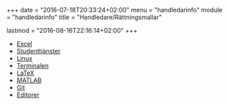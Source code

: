 +++
date = "2016-07-18T20:33:24+02:00"
menu = "handledarinfo"
module = "handledarinfo"
title = "Handledare/Rättningsmallar"

lastmod = "2016-08-16T22:16:14+02:00"
+++

- [Excel](excel)
- [Studenttjänster](studenttjanster)
- [Linux](linux)
- [Terminalen](terminalen)
- [LaTeX](latex)
- [MATLAB](matlab)
- [Git](git)
- [Editorer](editorer)
